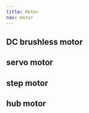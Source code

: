 ```yaml
---
title: Motor
nav: motor
---
```


## DC brushless motor

## servo motor

## step motor

## hub motor
